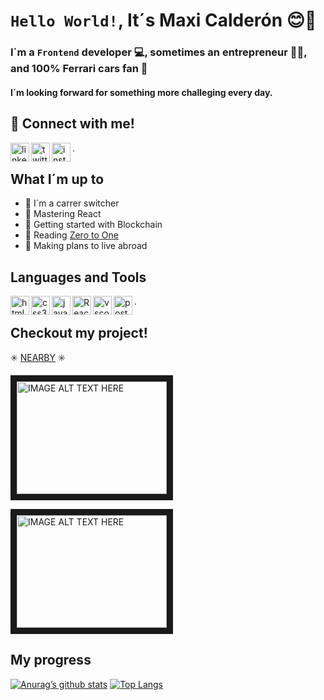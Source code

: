 
# `Hello World!`, It´s Maxi Calderón :blush::wave:

### I´m a `Frontend` developer :computer:, sometimes an entrepreneur :construction_worker::iphone:, and 100% Ferrari cars fan :red_car:
#### I´m looking forward for something more challeging every day.

## :muscle: Connect with me! 

<a href= "https://www.linkedin.com/in/mcalderonbuono/"><img alt="linkedin" width= "30px" align="left" src= "https://cdn-icons.flaticon.com/png/512/3938/premium/3938061.png?token=exp=1644348732~hmac=19ece71f281331e08c9dca46b2c2e144"/></a>
<a href= "https://twitter.com/mcalderonbuono/"><img alt="twitter" width= "30px" align="left" src= "https://cdn-icons.flaticon.com/png/512/2504/premium/2504947.png?token=exp=1644348685~hmac=270a5e868e20afae736815699f817b12"/></a>
<a href= "https://www.instagram.com/max.calde/"><img alt="instagram" width= "30px" align="left" src= "https://cdn-icons-png.flaticon.com/128/2111/2111463.png"/></a>.  

## What I´m up to

+ :rocket: I´m a carrer switcher
+ :rocket: Mastering React
+ :rocket: Getting started with Blockchain
+ :rocket: Reading [Zero to One](https://images-na.ssl-images-amazon.com/images/I/41XuzXCGLlL._SX306_BO1,204,203,200_.jpg)
+ :rocket: Making plans to live abroad
## Languages and Tools

<img alt="html5" width= "30px" align="left" src= "https://cdn-icons-png.flaticon.com/128/1051/1051277.png" />
<img alt="css3" width= "30px" align="left" src= "https://cdn-icons-png.flaticon.com/128/732/732190.png" />
<img alt="javascript" width= "30px" align="left" src= "https://cdn.icon-icons.com/icons2/2108/PNG/512/javascript_icon_130900.png" />
<img alt="React" width= "30px" align="left" src= "https://cdn.icon-icons.com/icons2/2415/PNG/512/react_original_logo_icon_146374.png" />
<img alt="vscode" width= "30px" align="left" src= "https://cdn.icon-icons.com/icons2/3110/PNG/512/visual_studio_code_icon_191770.png" />
<img alt="postman" width= "30px" align="left" src= "https://cdn.icon-icons.com/icons2/3053/PNG/512/postman_macos_bigsur_icon_189815.png" />.


## Checkout my project!

:eight_spoked_asterisk: [NEARBY](https://www.instagram.com/nearbymza/) :eight_spoked_asterisk:

<a href="http://www.youtube.com/watch?feature=player_embedded&v=XZMlZ50xacY
" target="_blank"><img src="http://img.youtube.com/vi/XZMlZ50xacY/0.jpg" 
alt="IMAGE ALT TEXT HERE" width="240" height="180" border="10" /></a>

<a href="http://www.youtube.com/watch?feature=player_embedded&v=sa1LZT_5Oh8
" target="_blank"><img src="http://img.youtube.com/vi/sa1LZT_5Oh8/0.jpg" 
alt="IMAGE ALT TEXT HERE" width="240" height="180" border="10" /></a>

## My progress

[![Anurag’s github stats](https://github-readme-stats.vercel.app/api?username=maxiCalderonBuono)](https://github.com/maxiCalderonBuono)
[![Top Langs](https://github-readme-stats.vercel.app/api/top-langs/?username=maxiCalderonBuono&layout=compact)](https://github.com/maxiCalderonBuono)
